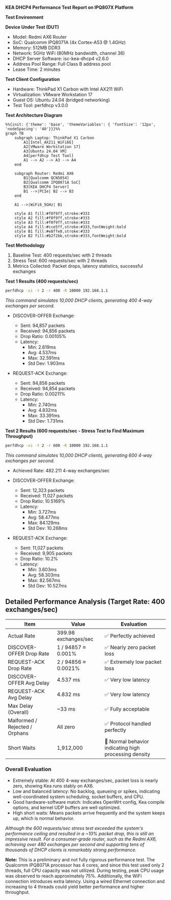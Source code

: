
**KEA DHCP4 Performance Test Report on IPQ807X Platform**

**Test Environment**

**Device Under Test (DUT)**
- Model: Redmi AX6 Router
- SoC: Qualcomm IPQ8071A (4x Cortex-A53 @ 1.4GHz)
- Memory: 512MB DDR3
- Network: 5GHz WiFi (80MHz bandwidth, channel 36)
- DHCP Server Software: isc-kea-dhcp4 v2.6.0
- Address Pool Range: Full Class B address pool
- Lease Time: 2 minutes

**Test Client Configuration**
- Hardware: ThinkPad X1 Carbon with Intel AX211 WiFi
- Virtualization: VMware Workstation 17
- Guest OS: Ubuntu 24.04 (bridged networking)
- Test Tool: perfdhcp v3.0.0

**Test Architecture Diagram**
```mermaid
%%{init: {'theme': 'base', 'themeVariables': { 'fontSize': '12px', 'nodeSpacing': '40'}}}%%
graph TB
    subgraph Laptop: ThinkPad X1 Carbon
        A1[Intel_AX211_WiFi6E]
        A2[VMware Workstation 17]
        A3[Ubuntu 24.04 VM]
        A4[perfdhcp Test Tool]
        A1 --> A2 --> A3 --> A4
    end

    subgraph Router: Redmi AX6
        B1[Qualcomm QCN5054]
        B2[Qualcomm IPQ8071A SoC]
        B3[KEA DHCP4 Server]
        B1 -->|PCIe| B2 --> B3
    end

    A1 -->|WiFi6_5GHz| B1

    style A1 fill:#f0f9ff,stroke:#333
    style A2 fill:#f0f9ff,stroke:#333
    style A3 fill:#f0f9ff,stroke:#333
    style A4 fill:#cce5ff,stroke:#333,fontWeight:bold
    style B1 fill:#e8ffe8,stroke:#333
    style B2 fill:#b2f2bb,stroke:#333,fontWeight:bold
```

**Test Methodology**
1. Baseline Test: 400 requests/sec with 2 threads
2. Stress Test: 600 requests/sec with 2 threads
3. Metrics Collected: Packet drops, latency statistics, successful exchanges

**Test 1 Results (400 requests/sec)**
```bash
perfdhcp -xi -t 2 -r 400 -R 10000 192.168.1.1
```
*This command simulates 10,000 DHCP clients, generating 400 4-way exchanges per second.*
- DISCOVER-OFFER Exchange:
  - Sent: 94,857 packets
  - Received: 94,856 packets
  - Drop Ratio: 0.00105%
  - Latency:
    - Min: 2.619ms
    - Avg: 4.537ms
    - Max: 32.591ms
    - Std Dev: 1.903ms

- REQUEST-ACK Exchange:
  - Sent: 94,856 packets
  - Received: 94,854 packets
  - Drop Ratio: 0.00211%
  - Latency:
    - Min: 2.740ms
    - Avg: 4.832ms
    - Max: 33.391ms
    - Std Dev: 1.731ms

**Test 2 Results (600 requests/sec - Stress Test to Find Maximum Throughput)**
```bash
perfdhcp -xi -t 2 -r 600 -R 10000 192.168.1.1
```
*This command simulates 10,000 DHCP clients, generating 600 4-way exchanges per second.*
- Achieved Rate: 482.211 4-way exchanges/sec
- DISCOVER-OFFER Exchange:
  - Sent: 12,323 packets
  - Received: 11,027 packets
  - Drop Ratio: 10.5169%
  - Latency:
    - Min: 3.727ms
    - Avg: 58.477ms
    - Max: 84.129ms
    - Std Dev: 10.268ms

- REQUEST-ACK Exchange:
  - Sent: 11,027 packets
  - Received: 9,905 packets
  - Drop Ratio: 10.2%
  - Latency:
    - Min: 3.603ms
    - Avg: 58.303ms
    - Max: 82.567ms
    - Std Dev: 10.527ms

## Detailed Performance Analysis (Target Rate: 400 exchanges/sec)
| Item                      | Value                | Evaluation                   |
|---------------------------|----------------------|------------------------------|
| Actual Rate               | 399.98 exchanges/sec | ✅ Perfectly achieved         |
| DISCOVER-OFFER Drop Rate  | 1 / 94857 ≈ 0.001%   | ✅ Nearly zero packet loss    |
| REQUEST-ACK Drop Rate     | 2 / 94856 ≈ 0.0021%  | ✅ Extremely low packet loss  |
| DISCOVER-OFFER Avg Delay  | 4.537 ms             | ✅ Very low latency           |
| REQUEST-ACK Avg Delay     | 4.832 ms             | ✅ Very low latency           |
| Max Delay (Overall)       | \~33 ms               | ✅ Fully acceptable           |
| Malformed / Rejected / Orphans | All zero        | ✅ Protocol handled perfectly |
| Short Waits               | 1,912,000            | 🔵 Normal behavior indicating high processing density |

### Overall Evaluation
- Extremely stable: At 400 4-way exchanges/sec, packet loss is nearly zero, showing Kea runs stably on AX6.
- Low and balanced latency: No backlog, queueing or spikes, indicating well-coordinated system scheduling, socket buffers, and CPU.
- Good hardware-software match: Indicates OpenWrt config, Kea compile options, and kernel UDP buffers are well optimized.
- High short waits: Means packets arrive frequently and the system keeps up, which is normal behavior.

*Although the 600 requests/sec stress test exceeded the system's performance ceiling and resulted in a ~10% packet drop, this is still an impressive result.
For a consumer-grade router, such as the Redmi AX6, achieving over 480 exchanges per second and supporting tens of thousands of DHCP clients is remarkably strong performance.*

**Note:** This is a preliminary and not fully rigorous performance test. The Qualcomm IPQ8071A processor has 4 cores, and since this test used only 2 threads, full CPU capacity was not utilized. During testing, peak CPU usage was observed to reach approximately 75%. Additionally, the WiFi connection introduces extra latency. Using a wired Ethernet connection and increasing to 4 threads could yield better performance and higher throughput.

